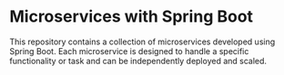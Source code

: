 # Microservices with Spring Boot

This repository contains a collection of microservices developed using Spring Boot. Each microservice is designed to handle a specific functionality or task and can be independently deployed and scaled.
